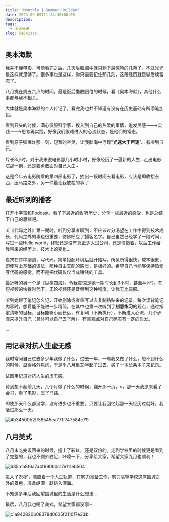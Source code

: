 ```yaml
---
title: "Monthly | Summer Hoilday"
date: 2023-09-09T11:34:30+08:00
description: 
tags:
  - 闲话长说
slug: 5e64211e
---
```



## 奥本海默

我并不懂电影，可能看完之后，几天后脑海中就只剩下最惊艳的几幕了，不过光光是这样就足够了。很多事也是这样，你只需要记住那几刻，这段经历就足够后续留恋了。

八月挑在周五六点的时间，最是饭后懒散困倦的时候，看《奥本海默》，其他什么事都与我不相关。

大体就是奥本海默的个人传记了，看完我也并不知道有没有在历史基础有所添笔加色。

看到开头的时候，满心佩服科学家，投入到自己的热爱的事情，迸发灵感--->实践--->思考再实践，好像我们很难进入的心流状态，是他们的常态。

看到原子弹爆炸那一刻，短暂的空灵，让我脑海中浮现"**光速大于声速**"... 有冷到自己。

片长3小时，对于我来说电影那几小时小时，好像经历了一遍新的人生...走出电影院那一刻，还是要勇敢面对自己人生~

这是今年去电影院看的第四部电影了，抽出一段时间去看电影，应该是即收拾东西，压马路之外，另一件最让我放松的事了...

## 最近听到的播客

打开小宇宙和Podcast，看了下最近的收听历史，分享一些最近的感受，也是总结下自己的思绪吧。

听《代码之外》第一期时，听到分享者聊到，不应该过分渴望在工作中得到技术成长，代码之外的事也很重要，彷佛呼应了播客名字。自己虽然已经学了一段时间，写过一些Hello world，终归还是没有真正迈入过公司，还是憧憬着，以后工作给我带来的经历上、技术上的变化...

嘉宾在其中聊到，写代码，简单搭配环境后就开始写，所见所得很快，成本很低，即使写上基础的语法，那种自由支配的感觉，是极好的。希望自己也能够保持热爱写代码的感觉，而不是把代码仅仅当成赚钱的工具。

最近听的另一个是《纵横四海》，令我震惊是她一期时长到3小时，甚至4小时。在短视频的快餐时代下，无论视频还是音频到这种程度，让我无比佩服。

听到她聊了笔记怎么记，开始删除或者重写过去复制粘贴来的记录，每次读背笔记内容时，想着能不能进一步精简。在其中也第一次听到了**刻意练习**的观点，通过指定清晰的目标，目标能够小而长远，有复利（不断执行），不断进入心流，几个步骤来提升自己（具体可以自己去了解）。有些观点对自己确实有一定的启发。

...


## 用记录对抗人生虚无感

我时常问自己过去多少年我做了什么，过去一年，一周我又做了什么，想不到什么的时候，显得格外焦虑，于是乎八月里又学起了过去，买了一本长条本子来记录。

试图用记录对抗人生的虚无感。

待到想不起前几天，几个月做了什么的时候，翻开那一页，o，那一天我原来看了会书，看了电影，压了马路...

即使那天什么都没学，没有进步也不重要，只要让我回忆起那一天经历过就好，我活过那么一天。

![4b34500b2ff58545ea771f747584c79](/img/23-0909-2.jpg)

## 八月美式

八月末吃完饭回来的时候，撞上了彩虹，还是双份的。走到学校里的时候更是看到了完整的，我也不例外驻足，咔嚓一下，分享给大家，希望大家九月也顺利！

![635a1a8f6a7a4f990b0c17e111eb504](/img/23-0909-3.jpg)

进入了25岁，顺应着一个人生轨道，在努力准备工作，努力眺望学校这座围城之外的景色，准备纵深一跃跳入深海。

不知道多年后我回望围城里的生活是什么想法...

最后，八月我也喝了美式，希望大家都没事~

![c1a942820b08378d0605f2110f7e33b](/img/23-0909-1.jpg)
